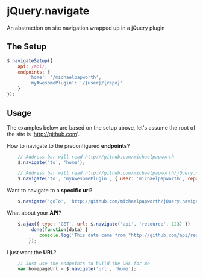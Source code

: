 jQuery.navigate
===============

An abstraction on site navigation wrapped up in a jQuery plugin

The Setup
---------

```js
$.navigateSetup({
	api: /api/,
	endpoints: {
		'home': '/michaelpapworth',
		'myAwesomePlugin': '/{user}/{repo}'
	}
});
```

Usage
-----

The examples below are based on the setup above, let's assume the root of the site is 'http://github.com'.

How to navigate to the preconfigured **endpoints**?

```js
	// Address bar will read http://github.com/michaelpapworth
	$.navigate('to', 'home');

	// Address bar will read http://github.com/michaelpapworth/jQuery.navigate
	$.navigate('to', 'myAwesomePlugin', { user: 'michaelpapworth', repo: 'jQuery.navigate' });
```

Want to navigate to a **specific url**?

```js
	$.navigate('goTo', 'http://github.com/michaelpapworth/jQuery.navigate');	
```

What about your **API**?

```js
	$.ajax({ type: 'GET', url: $.navigate('api', 'resource', 123) })
		.done(function(data) {
			console.log('This data came from "http://github.com/api/resource/123"');
		});
```

I just want the **URL**?

```js
	// Just use the endpoints to build the URL for me
	var homepageUrl = $.navigate('url', 'home');	
```

